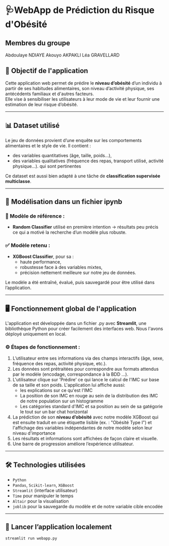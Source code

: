 # 🩺WebApp de Prédiction du Risque d'Obésité

## Membres du groupe
Abdoulaye NDIAYE
Akouyo AKPAKLI
Léa GRAVELLARD 

## 🎯 Objectif de l'application

Cette application web permet de prédire le **niveau d’obésité** d’un individu à partir de ses habitudes alimentaires, son niveau d’activité physique, ses antécédents familiaux et d'autres facteurs.  
Elle vise à sensibiliser les utilisateurs à leur mode de vie et leur fournir une estimation de leur risque d’obésité.

---

## 📊 Dataset utilisé

Le jeu de données provient d’une enquête sur les comportements alimentaires et le style de vie. Il contient :
- des variables quantitatives (âge, taille, poids…),
- des variables qualitatives (fréquence des repas, transport utilisé, activité physique…).
qui sont pertinentes

Ce dataset est aussi bien adapté à une tâche de **classification supervisée multiclasse**.

---

## 🤖 Modélisation dans un fichier ipynb

### 🔎 Modèle de référence :
- **Random Classifier** utilisé en première intention → résultats peu précis ce qui a motivé la recherche d’un modèle plus robuste. 

### ✅ Modèle retenu :
- **XGBoost Classifier**, pour sa :
  - haute performance,
  - robustesse face à des variables mixtes,
  - précision nettement meilleure sur notre jeu de données.

Le modèle a été entraîné, évalué, puis sauvegardé pour être utilisé dans l’application.

---

## 🖥️ Fonctionnement global de l'application

L'application est développée dans un fichier .py avec **Streamlit**, une bibliothèque Python pour créer facilement des interfaces web. Nous l'avons déployé uniquement en local.

### ⚙️ Étapes de fonctionnement :
1. L’utilisateur entre ses informations via des champs interactifs (âge, sexe, fréquence des repas, activité physique, etc.).
2. Les données sont prétraitées pour correspondre aux formats attendus par le modèle (encodage, correspondance à la BDD …).
3. L'utilisateur clique sur 'Prédire' ce qui lance le calcul de l'IMC sur base de sa taille et son poids. L'application lui affiche aussi:
    - les explications sur ce qu'est l'IMC
    - La position de son IMC en rouge au sein de la distribution des IMC de notre population sur un histogramme
    - Les catégories standard d'IMC et sa position au sein de sa gatégorie le tout sur un bar chat horizontal
4.  La prédiction de son **niveau d’obésité** avec notre modèle XGBoost qui est ensuite traduit en une étiquette lisible (ex. : "Obésité Type I") et l'affichage des variables indépendantes de notre modèle selon leur niveau d'importance
5. Les résultats et informations sont affichées de façon claire et visuelle.
5. Une barre de progression améliore l’expérience utilisateur.

---

## 🛠️ Technologies utilisées

- `Python`
- `Pandas`, `Scikit-learn`, `XGBoost`
- `Streamlit` (interface utilisateur)
- `Time` pour manipuler le temps
- `Altair` pour la visualisation
- `joblib` pour la sauvegarde du modèle et de notre variable cible encodée

---

## 🚀 Lancer l’application localement

```Terminal
streamlit run webapp.py